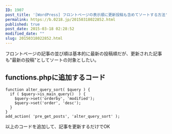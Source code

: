 ```yaml
---
ID: 1907
post_title: '[WordPress] フロントページの表示順に更新投稿も含めてソートする方法'
permalink: https://b.0218.jp/20150318022852.html
published: true
post_date: 2015-03-18 02:28:52
modified_date: ""
slug: 20150318022852.html
---
```

フロントページの記事の並び順は基本的に最新の投稿順だが、更新された記事も"最新の投稿"としてソートの対象としたい。
<!--more-->
<h2>functions.phpに追加するコード</h2>
<pre class="language-php"><code>function alter_query_sort( $query ) {
  if ( $query-&gt;is_main_query()  ) {
    $query-&gt;set('orderby', 'modified');
    $query-&gt;set('order', 'desc');
  }
}
add_action( 'pre_get_posts', 'alter_query_sort' );</code></pre>
以上のコードを追加して、記事を更新するだけでOK